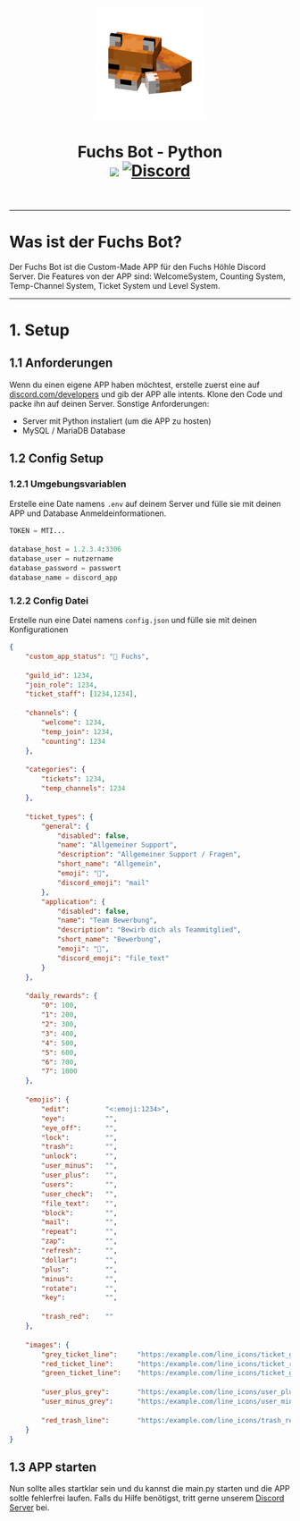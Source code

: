 <p align="center"><img src="https://github.com/Blackstonecoden/Fuchs-Bot/blob/main/images/bot_logo.png?raw=true" alt="Fuchs Bot Logo" width="200"></p>
<h1 align="center">Fuchs Bot - Python<br>
	<a href="https://github.com/Blackstonecoden/Fuchs-Bot"><img src="https://img.shields.io/github/stars/Blackstonecoden/Fuchs-Bot"></a>
	<a href="https://discord.gg/9QA8DVRKqw"><img src="https://img.shields.io/discord/1192851131760656435?color=5865f2&label=Discord&style=flat" alt="Discord"></a>
	<br><br>
</h1>

---

# Was ist der Fuchs Bot?

Der Fuchs Bot ist die Custom-Made APP für den Fuchs Höhle Discord Server. Die Features von der APP sind: WelcomeSystem, Counting System, Temp-Channel System, Ticket System und Level System.

--- 

# 1. Setup
## 1.1 Anforderungen
Wenn du einen eigene APP haben möchtest, erstelle zuerst eine auf [discord.com/developers](https://discord.com/developers/applications) und gib der APP alle intents. Klone den Code und packe ihn auf deinen Server. Sonstige Anforderungen:
- Server mit Python instaliert (um die APP zu hosten)
- MySQL / MariaDB Database

## 1.2 Config Setup
### 1.2.1 Umgebungsvariablen
Erstelle eine Date namens `.env` auf deinem Server und fülle sie mit deinen APP und Database Anmeldeinformationen.
```py
TOKEN = MTI...

database_host = 1.2.3.4:3306
database_user = nutzername
database_password = passwort
database_name = discord_app
```
### 1.2.2 Config Datei
Erstelle nun eine Datei namens `config.json` und fülle sie mit deinen Konfigurationen
```json
{ 
    "custom_app_status": "🦊 Fuchs",

    "guild_id": 1234,
    "join_role": 1234,
    "ticket_staff": [1234,1234],

    "channels": {
        "welcome": 1234,
        "temp_join": 1234,
        "counting": 1234
    },

    "categories": {
        "tickets": 1234,
        "temp_channels": 1234
    },    

    "ticket_types": {
        "general": {
            "disabled": false,
            "name": "Allgemeiner Support",
            "description": "Allgemeiner Support / Fragen",
            "short_name": "Allgemein",
            "emoji": "📨",
            "discord_emoji": "mail"
        },
        "application": {
            "disabled": false,
            "name": "Team Bewerbung",
            "description": "Bewirb dich als Teammitglied",
            "short_name": "Bewerbung",
            "emoji": "📄",
            "discord_emoji": "file_text"
        }
    },

    "daily_rewards": {
        "0": 100,
        "1": 200,
        "2": 300,
        "3": 400,
        "4": 500,
        "5": 600,
        "6": 700,
        "7": 1000
    },

    "emojis": {
        "edit":         "<:emoji:1234>",
        "eye":          "",
        "eye_off":      "",
        "lock":         "",
        "trash":        "",
        "unlock":       "",
        "user_minus":   "",
        "user_plus":    "",
        "users":        "",
        "user_check":   "",
        "file_text":    "",
        "block":        "",
        "mail":         "",
        "repeat":       "",
        "zap":          "",
        "refresh":      "",
        "dollar":       "",
        "plus":         "",
        "minus":        "",
        "rotate":       "",
        "key":          "",
    
        "trash_red":    ""
    },

    "images": {
        "grey_ticket_line":     "https:/example.com/line_icons/ticket_grey.png",
        "red_ticket_line":      "https:/example.com/line_icons/ticket_red.png",
        "green_ticket_line":    "https:/example.com/line_icons/ticket_green.png",
    
        "user_plus_grey":       "https:/example.com/line_icons/user_plus_grey.png",
        "user_minus_grey":      "https:/example.com/line_icons/user_minus_grey.png",
    
        "red_trash_line":       "https:/example.com/line_icons/trash_red.png"
    }
}
```

## 1.3 APP starten
Nun sollte alles startklar sein und du kannst die main.py starten und die APP soltle fehlerfrei laufen. Falls du Hilfe benötigst, tritt gerne unserem [Discord Server](https://discord.gg/9QA8DVRKqw) bei.
